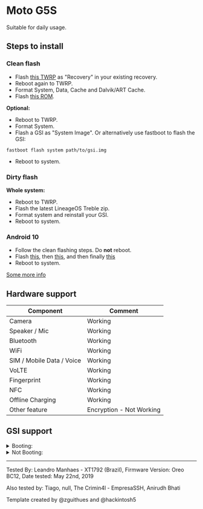 # Moto G5S

Suitable for daily usage.

## Steps to install

### Clean flash
* Flash [this TWRP](https://forum.xda-developers.com/moto-g5s/development/recovery-unofficial-twrp-recovery-moto-t3916370) as "Recovery" in your existing recovery.
* Reboot again to TWRP.
* Format System, Data, Cache and Dalvik/ART Cache.
* Flash [this ROM](https://forum.xda-developers.com/moto-g5s/development/rom-lineageos-16-0-project-treble-t3932179).

**Optional:**
* Reboot to TWRP.
* Format System.
* Flash a GSI as "System Image". Or alternatively use fastboot to flash the GSI:
```
fastboot flash system path/to/gsi.img
```
* Reboot to system.

### Dirty flash

**Whole system:**
* Reboot to TWRP.
* Flash the latest LineageOS Treble zip.
* Format system and reinstall your GSI.
* Reboot to system.

<!--**Vendor & Boot Images only:**
* Download the latest vendor & boot images [here](https://drive.google.com/folderview?id=1xqfqD4sLJCf6LXsGNFqP-I34qOwPda00).
* Reboot to TWRP.
* Flash the images (Install > Install Image > select partition > select image).
* Reboot to system.-->

### Android 10
* Follow the clean flashing steps. Do **not** reboot.
* Flash [this](https://github.com/montanadevelopment/releases/releases/download/Android10Fixes-1/allzygotefix2.zip), then [this](https://github.com/montanadevelopment/releases/releases/download/Android10Fixes-1/Android10Fixes.zip), and then finally [this](https://github.com/montanadevelopment/releases/releases/download/Android10Fixes-1/lagfix-for-a_and_ab.zip)
* Reboot to system.

[Some more info](https://forum.xda-developers.com/moto-g5s/development/rom-lineageos-16-0-project-treble-t3932179)

## Hardware support

| Component                 |      Comment                                              |
|---------------------------|-----------------------------------------------------------|
| Camera                    | Working                                                   |
| Speaker / Mic             | Working                                                   |
| Bluetooth                 | Working                                                   |
| WiFi                      | Working                                                   |
| SIM / Mobile Data / Voice | Working                                                   |
| VoLTE                     | Working                                                   |
| Fingerprint               | Working                                                   |
| NFC                       | Working                                                   |
| Offline Charging          | Working                                                   |
| Other feature             | Encryption - Not Working                                  |

## GSI support

<details><summary>Booting:</summary>
<p>

`Syberia Project`

`Resurrection Remix`

`Android Open Source Illusion Project`

`Pixel Experience`

`ArrowOS`

`BlissROM`

`MIUI`

`Android Open Source Project`

`PixelDust`

`LegionOS`

`LLuviaOS`

`LiquidRemix`

`CarbonROM`

`Evolution X`

`NitrogenOS`

`OxygenOS`

`HydrogenOS`

`ZUI`

`ZenUI`

`Android 10 Beta 4`
</p>
</details>

<details><summary>Not Booting:</summary>
<p>

`OmniROM`

`Havoc-OS`

`LiquidRemix - Other developer`

`Nubia`

`RedMagic`

`Xperia`

`One UI - GSI is too big for /system`
</p>
</details>

---

Tested By: Leandro Manhaes - XT1792 (Brazil), Firmware Version: Oreo BC12, Date tested: May 22nd, 2019

Also tested by: Tiago, null, The Crimin4l - EmpresaSSH, Anirudh Bhati

Template created by @zguithues and @hackintosh5